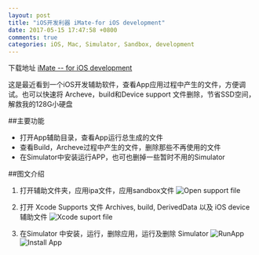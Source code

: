 ```yaml
---
layout: post
title: "iOS开发利器 iMate-for iOS development"
date: 2017-05-15 17:47:58 +0800
comments: true
categories: iOS, Mac, Simulator, Sandbox, development
---
```


下载地址 [iMate -- for iOS development](https://itunes.apple.com/cn/app/imate-for-ios-development/id1225021443?l=en&mt=12)

这是最近看到一个iOS开发辅助软件，查看App应用过程中产生的文件，方便调试。也可以快速将 Archeve，build和Device support 文件删除，节省SSD空间，解救我的128G小硬盘

##主要功能
* 打开App辅助目录，查看App运行总生成的文件
* 查看Build，Archeve过程中产生的文件，删除那些不再使用的文件
* 在Simulator中安装运行APP，也可也删掉一些暂时不用的Simulator

##图文介绍

1. 打开辅助文件夹，应用ipa文件，应用sandbox文件
![Open support file](http://upload-images.jianshu.io/upload_images/2023987-97290567bbedf8e5.jpg?imageMogr2/auto-orient/strip%7CimageView2/2/w/1240)

2. 打开 Xcode Supports 文件 Archives, build, DerivedData 以及 iOS device 辅助文件
![Xcode suport file](http://upload-images.jianshu.io/upload_images/2023987-0aa0b38a2a89a786.jpg?imageMogr2/auto-orient/strip%7CimageView2/2/w/1240)

3. 在Simulator 中安装，运行，删除应用，运行及删除 Simulator
![RunApp](http://upload-images.jianshu.io/upload_images/2023987-d1a923487e3dbcb3.jpg?imageMogr2/auto-orient/strip%7CimageView2/2/w/1240)
![Install App](http://upload-images.jianshu.io/upload_images/2023987-70d6f842f4dbb4f0.jpg?imageMogr2/auto-orient/strip%7CimageView2/2/w/1240)